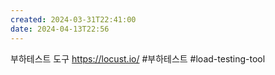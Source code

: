 ```yaml
---
created: 2024-03-31T22:41:00
date: 2024-04-13T22:56
---
```

부하테스트 도구
https://locust.io/
#부하테스트 
#load-testing-tool